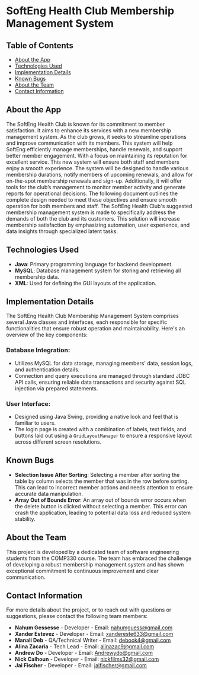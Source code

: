 # SoftEng Health Club Membership Management System

## Table of Contents
- [About the App](#about-the-app)
- [Technologies Used](#technologies-used)
- [Implementation Details](#implementation-details)
- [Known Bugs](#known-bugs)
- [About the Team](#about-the-team)
- [Contact Information](#contact-information)

## About the App
The SoftEng Health Club is known for its commitment to member satisfaction. It aims to enhance its services with a new membership management system. As the club grows, it seeks to streamline operations and improve communication with its members. This system will help SoftEng efficiently manage memberships, handle renewals, and support better member engagement. With a focus on maintaining its reputation for excellent service. This new system will ensure both staff and members enjoy a smooth experience. The system will be designed to handle various membership durations, notify members of upcoming renewals, and allow for on-the-spot membership renewals and sign-up. Additionally, it will offer tools for the club’s management to monitor member activity and generate reports for operational decisions. The following document outlines the complete design needed to meet these objectives and ensure smooth operation for both members and staff. The SoftEng Health Club's suggested membership management system is made to specifically address the demands of both the club and its customers.  This solution will increase membership satisfaction by emphasizing automation, user experience, and data insights through specialized latent tasks.

## Technologies Used
- **Java**: Primary programming language for backend development.
- **MySQL**: Database management system for storing and retrieving all membership data.
- **XML**: Used for defining the GUI layouts of the application.

## Implementation Details

The SoftEng Health Club Membership Management System comprises several Java classes and interfaces, each responsible for specific functionalities that ensure robust operation and maintainability. Here's an overview of the key components:

### Database Integration:

- Utilizes MySQL for data storage, managing members' data, session logs, and authentication details.
- Connection and query executions are managed through standard JDBC API calls, ensuring reliable data transactions and security against SQL injection via prepared statements.

### User Interface:

- Designed using Java Swing, providing a native look and feel that is familiar to users.
- The login page is created with a combination of labels, text fields, and buttons laid out using a `GridLayoutManager` to ensure a responsive layout across different screen resolutions.


## Known Bugs
- **Selection Issue After Sorting**: Selecting a member after sorting the table by column selects the member that was in the row before sorting. This can lead to incorrect member actions and needs attention to ensure accurate data manipulation.
- **Array Out of Bounds Error**: An array out of bounds error occurs when the delete button is clicked without selecting a member. This error can crash the application, leading to potential data loss and reduced system stability.

## About the Team
This project is developed by a dedicated team of software engineering students from the COMP330 course. The team has embraced the challenge of developing a robust membership management system and has shown exceptional commitment to continuous improvement and clear communication.

## Contact Information
For more details about the project, or to reach out with questions or suggestions, please contact the following team members:
- **Nahum Gessesse** - Developer - Email: [nahumguess@gmail.com](mailto:nahumguess@gmail.com)
- **Xander Estevez** - Developer - Email: [xandereste633@gmail.com](mailto:xandereste633@gmail.com)
- **Manali Deb** - QA/Technical Writer - Email: [debook4@gmail.com](mailto:debook4@gmail.com)
- **Alina Zacaria** - Tech Lead - Email: [alinazac9@gmail.com](mailto:alinazac9@gmail.com)
- **Andrew Do** - Developer - Email: [Andrewydo@gmail.com](mailto:Andrewydo@gmail.com)
- **Nick Calhoun** - Developer - Email: [nickfilms32@gmail.com](mailto:nickfilms32@gmail.com)
- **Jai Fischer** - Developer - Email: [jaifischer@gmail.com](mailto:jaifischer@gmail.com)
